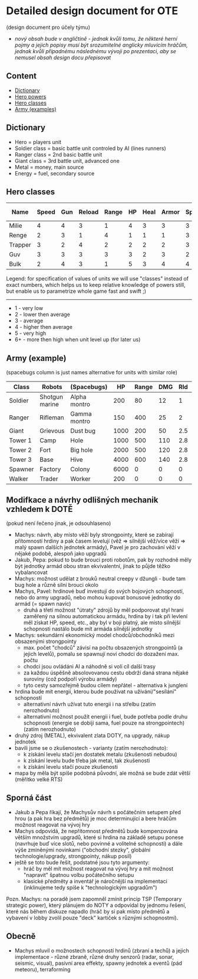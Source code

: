Detailed design document for OTE
================================
(design document pro účely týmu)

* *nový obsah bude v angličtině - jednak kvůli tomu, že některé herní pojmy a jejich popisy musí být srozumitelné anglicky mluvícím hráčům, jednak kvůli případnému následnému vývoji po prezentaci, aby se nemusel obsah design docu přepisovat*

Content
-------
- [Dictionary](#dictionary)
- [Hero powers](#hero-powers)
- [Hero classes](#hero-classes)
- [Army (examples)](#army-example)

Dictionary
----------
* Hero = players unit
* Soldier class = basic battle unit controled by AI (lines runners)
* Ranger class = 2nd basic battle unit
* Giant class = 3rd battle unit, advanced one
* Metal = money, main source
* Energy = fuel, secondary source

Hero classes
------------

| Name		| Speed	| Gun 	| Reload | Range | HP 	| Heal 	| Armor | SpawnTime 	| E-storage 	|
| ------------- | -----	| ----- | ------ | ----- | ---- | ----- | ----- | ------------- | ------------- |
| Milie      	| 4	| 4 	| 3 	 | 1 	 | 4	| 3 	| 3 	| 3 		| 3 		|
| Renge      	| 2	| 3 	| 1	 | 4 	 | 1	| 1 	| 1 	| 3 		| 2 		|
| Trapper      	| 3	| 2 	| 4	 | 2 	 | 2	| 2 	| 2 	| 3 		| 2 		|
| Guv      	| 3	| 3 	| 3	 | 3 	 | 3	| 2 	| 3 	| 2 		| 2 		|
| Bulk      	| 2	| 4 	| 3 	 | 1 	 | 5	| 3 	| 4 	| 4		| 3 		|

Legend: for specification of values of units we will use "classes" instead of exact numbers, which helps us to keep relative knowledge of powers still, but enable us to parametrize whole game fast and swift ;)

-----
* 1 - very low
* 2 - lower then average
* 3 - average
* 4 - higher then average
* 5 - very high
* 6+ - more then high when unit level up (for later us)

Army (example)
--------------
(spacebugs column is just names alternative for units with similar role)

| Class         | Robots		| (Spacebugs) 	| HP	| Range	| DMG	| Rld 	| Speed |
| ------------- |-----------------------| -------------	| -----	| -----	| -----	| -----	| -----	|
| Soldier      	| Shotgun marine	| Alpha montro 	| 200	| 80	| 12	| 1	| 1	|
| Ranger      	| Rifleman 		| Gamma montro	| 150	| 400	| 25	| 2	| 1	|
| Giant 	| Grievous		| Dust bug	| 1000	| 200	| 50	| 2.5	| 0.7	|
| Tower 1	| Camp			| Hole		| 1000	| 500	| 110	| 2.8	| 0	|
| Tower 2	| Fort			| Big hole	| 2000	| 500	| 120	| 2.8	| 0	|
| Tower 3	| Base			| Hive		| 4000	| 600	| 140	| 2.8	| 0	|
| Spawner	| Factory		| Colony	| 6000	| 0	| 0	| 0	| 0	|
| Walker	| Trader		| Worker	| 200	| 0	| 0	| 0	| 1	|


Modifkace a návrhy odlišných mechanik vzhledem k DOTĚ 
-----------------------------------------------------
(pokud není řečeno jinak, je odsouhlaseno)

* Machys: návrh, aby místo věží byly strongpointy, které se zabírají přítomností hrdiny a pak časem levelují (věž => silnější věž/více věží => malý spawn dalších jednotek armády), Pavel je pro zachování věží v nějaké podobě, alespoň jako upgradů
* Jakub, Pepa: pokud to bude brouci proti robotům, pak by rozhodně měly být jednotky armád obou stran ekvivalentní, jinak to půjde těžko vybalancovat
* Machys: možnost udělat z brouků neutral creepy v džungli - bude tam bug hole a různě silní brouci okolo
* Machys, Pavel: hrdinové buď investují do svých bojových schopností, nebo do army upgradů, nebo mohou kupovat bonusové jednotky do armád (= spawn navíc)
	* druhá a třetí možnost "útraty" zdrojů by měl podporovat styl hraní zaměřený na silnou automatickou armádu, hrdina by i tak při levlení měl získat HP, speed, etc., aby byl v boji platný, ale místo silnější schopnosti nastálo bude mít armáda silnější jednotky
* Machys: sekundární ekonomický model chodců/obchodníků mezi obsazenými strongpointy
	* max. počet "chodců" závisí na počtu obsazených strongpointů (a jejich levelů), pomalu se spawnují noví chodci do dozažení max. počtu
	* chodci jsou ovládáni AI a náhodně si volí cíl další trasy
	* za každou úspěšně absolovovanou cestu obdrží daná strana nějaké suroviny (což podpoří výrobu armády)
	* tyto cesty samozřejmě budou cílem nepřátel - alternativa k junglení
* hrdina bude mít energii, kterou bude používat na užívání/"sesílání" schopností
	* alternativní návrh užívat tuto energii i na střelbu (zatím nerozhodnuto)
	* alternativní možnost použít energii i fuel, bude potřeba podle druhu schopnosti (energie se dobíjí sama, fuel pouze na strongpointech) (zatím nerozhodnuto)
* druhý zdroj (METAL), ekvivalent zlata DOTY, na upgrady, nákup jednotek
* bavili jsme se o zkušenostech - varianty (zatím nerozhodnuto):
	* k získání levelu stačí jen dostatek metalu (zkušenosti nebudou)
	* k získání levelu bude třeba jak metal, tak zkušenosti
	* k získání levelu stačí pouze zkušenosti
* mapa by měla být spíše podobná původní, ale možná se bude zdát větší (měřítko velké RTS)

Sporná část
-----------

* Jakub a Pepa říkají, že Machysův návrh s počátečním setupem před hrou (a pak hra bez předmětů) je moc determinující a bere hráčům možnost reagovat na vývoj hry
* Machys odpovídá, že nepřítomnost předmětů bude kompenzována větším množstvím upgradů, které si hrdina na základě setupu ponese (navrhuje buď více slotů, nebo povinné a volitelné schopnosti) a dále výše zmíněnými novinkami ("obchodní stezky", globální technologie/upgrady, strongpointy, nákup posil)
* ještě se toto bude řešit, podstatné jsou tyto argumenty:
	* hráč by měl mít možnost reagovat na vývoj hry a mít možnost "napravit" špatnou volbu počátečního setupu
	* klasické předměty a inventář je náročnější na implementaci (inklinujeme tedy spíše k "technologickým upgradům")

Pozn. Machys: na poradě jsem zapomněl zmínit princip TSP (Temporary strategic power), který plánujem do NOTY a odpovídal by jednomu řešení, které nás během diskuze napadlo (hráč by si pak místo předmětů a vybavení v lobby zvolil pouze "deck" kartiček s různými schopnostmi).

Obecně
------

* Machys mluvil o možnostech schopností hrdinů (zbraní a techů) a jejich implementace - různé zbraně, různé druhy senzorů (radar, sonar, seismic, visual), pasivní area effekty, spawny jednotek a eventů (pád meteoru), terraforming
